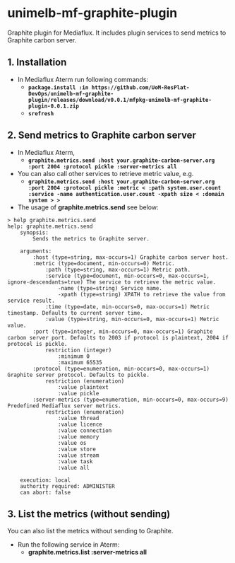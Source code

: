 # unimelb-mf-graphite-plugin
Graphite plugin for Mediaflux. It includes plugin services to send metrics to Graphite carbon server.


## 1. Installation
* In Mediaflux Aterm run following commands:
  * **`package.install :in https://github.com/UoM-ResPlat-DevOps/unimelb-mf-graphite-plugin/releases/download/v0.0.1/mfpkg-unimelb-mf-graphite-plugin-0.0.1.zip`**
  * **`srefresh`**

## 2. Send metrics to Graphite carbon server
* In Mediaflux Aterm,
  * **`graphite.metrics.send :host your.graphite-carbon-server.org :port 2004 :protocol pickle :server-metrics all`**
* You can also call other services to retrieve metric value, e.g.
  * **`graphite.metrics.send :host your.graphite-carbon-server.org :port 2004 :protocol pickle :metric < :path system.user.count :service -name authentication.user.count -xpath size < :domain system > >`**
* The usage of **graphite.metrics.send** see below:
```
> help graphite.metrics.send
help: graphite.metrics.send
	synopsis:
		Sends the metrics to Graphite server.

	arguments:
		:host (type=string, max-occurs=1) Graphite carbon server host.
		:metric (type=document, min-occurs=0) Metric.
			:path (type=string, max-occurs=1) Metric path.
			:service (type=document, min-occurs=0, max-occurs=1, ignore-descendants=true) The service to retrieve the metric value.
				-name (type=string) Service name.
				-xpath (type=string) XPATH to retrieve the value from service result.
			:time (type=date, min-occurs=0, max-occurs=1) Metric timestamp. Defaults to current server time.
			:value (type=string, min-occurs=0, max-occurs=1) Metric value.
		:port (type=integer, min-occurs=0, max-occurs=1) Graphite carbon server port. Defaults to 2003 if protocol is plaintext, 2004 if protocol is pickle.
			restriction (integer)
				:minimum 0
				:maximum 65535
		:protocol (type=enumeration, min-occurs=0, max-occurs=1) Graphite server protocol. Defaults to pickle.
			restriction (enumeration)
				:value plaintext
				:value pickle
		:server-metrics (type=enumeration, min-occurs=0, max-occurs=9) Predefined Mediaflux server metrics.
			restriction (enumeration)
				:value thread
				:value licence
				:value connection
				:value memory
				:value os
				:value store
				:value stream
				:value task
				:value all

	execution: local
	authority required: ADMINISTER
	can abort: false
```
## 3. List the metrics (without sending)

You can also list the metrics without sending to Graphite.

* Run the following service in Aterm:
  * **graphite.metrics.list :server-metrics all**
